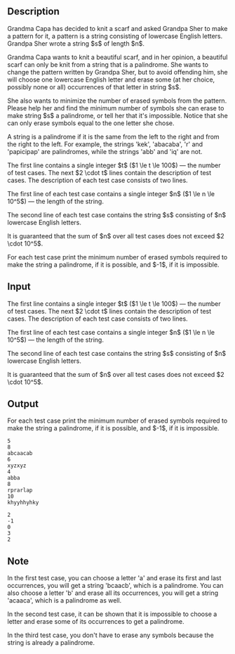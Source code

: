 ## Description

<div><p>Grandma Capa has decided to knit a scarf and asked Grandpa Sher to make a pattern for it, a pattern is a string consisting of lowercase English letters. Grandpa Sher wrote a string $s$ of length $n$.</p><p>Grandma Capa wants to knit a beautiful scarf, and in her opinion, a beautiful scarf can only be knit from a string that is a palindrome. She wants to change the pattern written by Grandpa Sher, but to avoid offending him, she will choose one lowercase English letter and erase some (at her choice, possibly none or all) occurrences of that letter in string $s$.</p><p>She also wants to minimize the number of erased symbols from the pattern. Please help her and find the minimum number of symbols she can erase to make string $s$ a palindrome, or tell her that it's impossible. Notice that she can only erase symbols equal to the <span class="tex-font-style-bf">one</span> letter she chose.</p><p>A string is a palindrome if it is the same from the left to the right and from the right to the left. For example, the strings <span class="tex-font-style-tt">'kek'</span>, <span class="tex-font-style-tt">'abacaba'</span>, <span class="tex-font-style-tt">'r'</span> and <span class="tex-font-style-tt">'papicipap'</span> are palindromes, while the strings <span class="tex-font-style-tt">'abb'</span> and <span class="tex-font-style-tt">'iq'</span> are not.</p></div><div class="input-specification"><p>The first line contains a single integer $t$ ($1 \le t \le 100$) — the number of test cases. The next $2 \cdot t$ lines contain the description of test cases. The description of each test case consists of two lines.</p><p>The first line of each test case contains a single integer $n$ ($1 \le n \le 10^5$) — the length of the string.</p><p>The second line of each test case contains the string $s$ consisting of $n$ lowercase English letters.</p><p>It is guaranteed that the sum of $n$ over all test cases does not exceed $2 \cdot 10^5$.</p></div><div class="output-specification"><p>For each test case print the minimum number of erased symbols required to make the string a palindrome, if it is possible, and $-1$, if it is impossible.</p></div>

## Input

<p>The first line contains a single integer $t$ ($1 \le t \le 100$) — the number of test cases. The next $2 \cdot t$ lines contain the description of test cases. The description of each test case consists of two lines.</p><p>The first line of each test case contains a single integer $n$ ($1 \le n \le 10^5$) — the length of the string.</p><p>The second line of each test case contains the string $s$ consisting of $n$ lowercase English letters.</p><p>It is guaranteed that the sum of $n$ over all test cases does not exceed $2 \cdot 10^5$.</p>

## Output

<p>For each test case print the minimum number of erased symbols required to make the string a palindrome, if it is possible, and $-1$, if it is impossible.</p>





```input1
5
8
abcaacab
6
xyzxyz
4
abba
8
rprarlap
10
khyyhhyhky
```




```output1
2
-1
0
3
2
```



## Note

<p>In the first test case, you can choose a letter <span class="tex-font-style-tt">'a'</span> and erase its first and last occurrences, you will get a string <span class="tex-font-style-tt">'bcaacb'</span>, which is a palindrome. You can also choose a letter <span class="tex-font-style-tt">'b'</span> and erase all its occurrences, you will get a string <span class="tex-font-style-tt">'acaaca'</span>, which is a palindrome as well.</p><p>In the second test case, it can be shown that it is impossible to choose a letter and erase some of its occurrences to get a palindrome.</p><p>In the third test case, you don't have to erase any symbols because the string is already a palindrome.</p>
